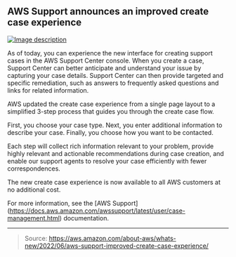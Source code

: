 ## AWS Support announces an improved create case experience

[![Image description](https://dev-to-uploads.s3.amazonaws.com/uploads/articles/r71m2wk06x3ib803b96l.png)](https://serverspace.io/ref/466650)

As of today, you can experience the new interface for creating support cases in the AWS Support Center console. When you create a case, Support Center can better anticipate and understand your issue by capturing your case details. Support Center can then provide targeted and specific remediation, such as answers to frequently asked questions and links for related information.

AWS updated the create case experience from a single page layout to a simplified 3-step process that guides you through the create case flow.

First, you choose your case type. Next, you enter additional information to describe your case. Finally, you choose how you want to be contacted.

Each step will collect rich information relevant to your problem, provide highly relevant and actionable recommendations during case creation, and enable our support agents to resolve your case efficiently with fewer correspondences.

The new create case experience is now available to all AWS customers at no additional cost. 

For more information, see the [AWS Support]
(https://docs.aws.amazon.com/awssupport/latest/user/case-management.html) documentation.

---

> Source: https://aws.amazon.com/about-aws/whats-new/2022/06/aws-support-improved-create-case-experience/
